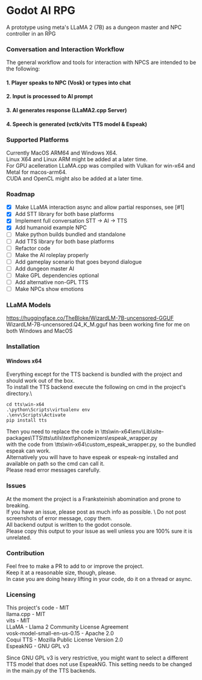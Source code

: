 # Godot AI RPG
A prototype using meta's LLaMA 2 (7B) as a dungeon master and NPC controller in an RPG

### Conversation and Interaction Workflow
The general workflow and tools for interaction with NPCS are intended to be the following:
#### 1. Player speaks to NPC (Vosk) or types into chat
#### 2. Input is processed to AI prompt 
#### 3. AI generates response (LLaMA2.cpp Server)
#### 4. Speech is generated (vctk/vits TTS model & Espeak)

### Supported Platforms
Currently MacOS ARM64 and Windows X64. \
Linux X64 and Linux ARM might be added at a later time. \
For GPU acelleration LLaMA.cpp was compiled with Vulkan for win-x64 and Metal for macos-arm64. \
CUDA and OpenCL might also be added at a later time.

### Roadmap
- [x] Make LLaMA interaction async and allow partial responses, see [#1]
- [x] Add STT library for both base platforms
- [x] Implement full conversation STT -> AI -> TTS
- [x] Add humanoid example NPC
- [ ] Make python builds bundled and standalone
- [ ] Add TTS library for both base platforms
- [ ] Refactor code
- [ ] Make the AI roleplay properly
- [ ] Add gameplay scenario that goes beyond dialogue
- [ ] Add dungeon master AI
- [ ] Make GPL dependencies optional
- [ ] Add alternative non-GPL TTS
- [ ] Make NPCs show emotions

### LLaMA Models
https://huggingface.co/TheBloke/WizardLM-7B-uncensored-GGUF
WizardLM-7B-uncensored.Q4_K_M.gguf has been working fine for me on both Windows and MacOS

### Installation

#### Windows x64
Everything except for the TTS backend is bundled with the project and should work out of the box.\
To install the TTS backend execute the following on cmd in the project's directory.\
```
cd tts\win-x64
.\python\Scripts\virtualenv env
.\env\Scripts\Activate
pip install tts
```
Then you need to replace the code in \tts\win-x64\env\Lib\site-packages\TTS\tts\utils\text\phonemizers\espeak_wrapper.py \
with the code from \tts\win-x64\custom_espeak_wrapper.py, so the bundled espeak can work. \
Alternatively you will have to have espeak or espeak-ng installed and available on path so the cmd can call it. \
Please read error messages carefully.

### Issues
At the moment the project is a Franksteinish abomination and prone to breaking. \
If you have an issue, please post as much info as possible. \ 
Do not post screenshots of error message, copy them. \
All backend output is written to the godot console. \
Please copy this output to your issue as well unless you are 100% sure it is unrelated.

### Contribution
Feel free to make a PR to add to or improve the project. \
Keep it at a reasonable size, though, please. \
In case you are doing heavy lifting in your code, do it on a thread or async.

### Licensing

This project's code - MIT \
llama.cpp - MIT \
vits - MIT \
LLaMA - Llama 2 Community License Agreement \
vosk-model-small-en-us-0.15 - Apache 2.0 \
Coqui TTS - Mozilla Public License Version 2.0 \
EspeakNG - GNU GPL v3

Since GNU GPL v3 is very restrictive, you might want to select a different TTS model that does not use EspeakNG. This setting needs to be changed in the main.py of the TTS backends.
